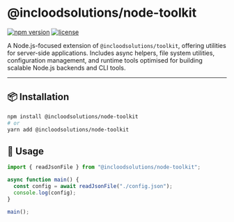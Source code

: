 # @incloodsolutions/node-toolkit

[![npm version](https://img.shields.io/npm/v/@incloodsolutions/node-toolkit.svg)](https://www.npmjs.com/package/@incloodsolutions/node-toolkit)
[![license](https://img.shields.io/npm/l/@incloodsolutions/node-toolkit.svg)](LICENSE)

A Node.js-focused extension of `@incloodsolutions/toolkit`, offering utilities for server-side applications.
Includes async helpers, file system utilities, configuration management, and runtime tools optimised for building scalable Node.js backends and CLI tools.

---

## 📦 Installation

```bash
npm install @incloodsolutions/node-toolkit
# or
yarn add @incloodsolutions/node-toolkit
```

## 🚀 Usage

```typescript
import { readJsonFile } from "@incloodsolutions/node-toolkit";

async function main() {
  const config = await readJsonFile("./config.json");
  console.log(config);
}

main();
```
